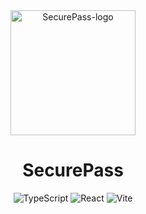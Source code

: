 <div align=center>
  
 <img src="https://github.com/Mrsfab09/SecurePass/assets/102579957/8a326594-99e8-46a9-ae45-d8f706b8fc25" alt="SecurePass-logo" width="200px">

  # SecurePass
</div>



<div align="center">
  
![TypeScript](https://img.shields.io/badge/TypeScript-007ACC?style=for-the-badge&logo=typescript&logoColor=white)
![React](https://img.shields.io/badge/React-20232A?style=for-the-badge&logo=react&logoColor=61DAFB)
![Vite](https://img.shields.io/badge/Vite-B73BFE?style=for-the-badge&logo=vite&logoColor=FFFFFF)

</div>

<p>
  
</p>
